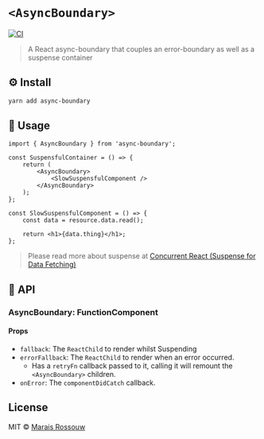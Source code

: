 # `<AsyncBoundary>`

[![CI](https://img.shields.io/github/workflow/status/maraisr/async-boundary/CI/main)](https://github.com/maraisr/async-boundary/actions?query=workflow:CI+branch:main)

> A React async-boundary that couples an error-boundary as well as a suspense
> container

## ⚙️ Install

```sh
yarn add async-boundary
```

## 🚀 Usage

```tsx
import { AsyncBoundary } from 'async-boundary';

const SuspensfulContainer = () => {
	return (
		<AsyncBoundary>
			<SlowSuspensfulComponent />
		</AsyncBoundary>
	);
};

const SlowSuspensfulComponent = () => {
	const data = resource.data.read();

	return <h1>{data.thing}</h1>;
};
```

> Please read more about suspense at
> [Concurrent React (Suspense for Data Fetching)](https://reactjs.org/docs/concurrent-mode-suspense.html)

## 🔎 API

### AsyncBoundary: FunctionComponent<Props>

#### Props

-   `fallback`: The `ReactChild` to render whilst Suspending
-   `errorFallback`: The `ReactChild` to render when an error occurred.
    -   Has a `retryFn` callback passed to it, calling it will remount the
        `<AsyncBoundary>` children.
-   `onError`: The `componentDidCatch` callback.

## License

MIT © [Marais Rossouw](https://marais.io)
